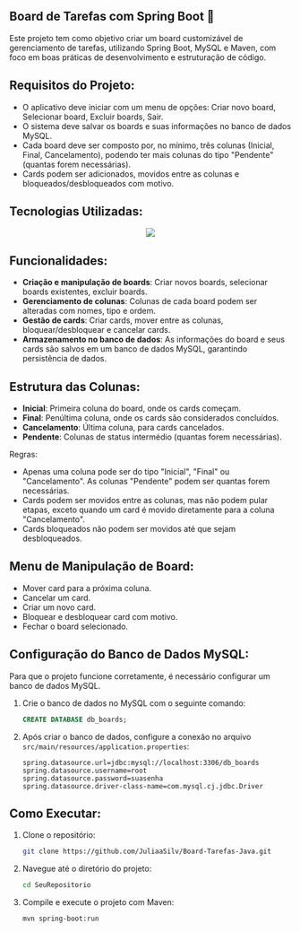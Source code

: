 ## Board de Tarefas com Spring Boot 🚀
Este projeto tem como objetivo criar um board customizável de gerenciamento de tarefas, utilizando Spring Boot, MySQL e Maven, com foco em boas práticas de desenvolvimento e estruturação de código.

## Requisitos do Projeto:
- O aplicativo deve iniciar com um menu de opções: Criar novo board, Selecionar board, Excluir boards, Sair.
- O sistema deve salvar os boards e suas informações no banco de dados MySQL.
- Cada board deve ser composto por, no mínimo, três colunas (Inicial, Final, Cancelamento), podendo ter mais colunas do tipo "Pendente" (quantas forem necessárias).
- Cards podem ser adicionados, movidos entre as colunas e bloqueados/desbloqueados com motivo.

## Tecnologias Utilizadas:
<p align="center">
  <a href="https://skillicons.dev">
    <img src="https://skillicons.dev/icons?i=spring,mysql,maven" />
  </a>
</p>

## Funcionalidades:
- **Criação e manipulação de boards**: Criar novos boards, selecionar boards existentes, excluir boards.
- **Gerenciamento de colunas**: Colunas de cada board podem ser alteradas com nomes, tipo e ordem.
- **Gestão de cards**: Criar cards, mover entre as colunas, bloquear/desbloquear e cancelar cards.
- **Armazenamento no banco de dados**: As informações do board e seus cards são salvos em um banco de dados MySQL, garantindo persistência de dados.

## Estrutura das Colunas:
- **Inicial**: Primeira coluna do board, onde os cards começam.
- **Final**: Penúltima coluna, onde os cards são considerados concluídos.
- **Cancelamento**: Última coluna, para cards cancelados.
- **Pendente**: Colunas de status intermédio (quantas forem necessárias).

Regras:
- Apenas uma coluna pode ser do tipo "Inicial", "Final" ou "Cancelamento". As colunas "Pendente" podem ser quantas forem necessárias.
- Cards podem ser movidos entre as colunas, mas não podem pular etapas, exceto quando um card é movido diretamente para a coluna "Cancelamento".
- Cards bloqueados não podem ser movidos até que sejam desbloqueados.

## Menu de Manipulação de Board:
- Mover card para a próxima coluna.
- Cancelar um card.
- Criar um novo card.
- Bloquear e desbloquear card com motivo.
- Fechar o board selecionado.

## Configuração do Banco de Dados MySQL:
Para que o projeto funcione corretamente, é necessário configurar um banco de dados MySQL.

1. Crie o banco de dados no MySQL com o seguinte comando:

    ```sql
    CREATE DATABASE db_boards;
    ```

2. Após criar o banco de dados, configure a conexão no arquivo `src/main/resources/application.properties`:

    ```properties
    spring.datasource.url=jdbc:mysql://localhost:3306/db_boards
    spring.datasource.username=root
    spring.datasource.password=suasenha
    spring.datasource.driver-class-name=com.mysql.cj.jdbc.Driver
    ```

## Como Executar:
1. Clone o repositório:
    ```bash
    git clone https://github.com/JuliaaSilv/Board-Tarefas-Java.git
    ```
2. Navegue até o diretório do projeto:
    ```bash
    cd SeuRepositorio
    ```
3. Compile e execute o projeto com Maven:
    ```bash
    mvn spring-boot:run
    ```



